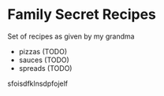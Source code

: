 # Family Secret Recipes

Set of recipes as given by my grandma

- pizzas (TODO)
- sauces (TODO)
- spreads (TODO)

sfoisdfklnsdpfojelf
